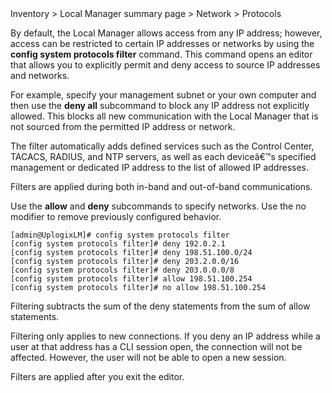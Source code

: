 <!-- 5.4 -->

<div class='ucc' />Inventory > Local Manager summary page > Network > Protocols</div>

By default, the Local Manager allows access from any IP address; however, access can be restricted to certain IP addresses or networks by using the **config system protocols filter** command. This command opens an editor that allows you to explicitly permit and deny access to source IP addresses and networks.

For example, specify your management subnet or your own computer and then use the **deny all** subcommand to block any IP address not explicitly allowed. This blocks all new communication with the Local Manager that is not sourced from the permitted IP address or network.

The filter automatically adds defined services such as the Control Center, TACACS, RADIUS, and NTP servers, as well as each deviceâ€™s specified management or dedicated IP address to the list of allowed IP addresses.

Filters are applied during both in-band and out-of-band communications.

Use the **allow** and **deny** subcommands to specify networks. Use the no modifier to remove previously configured behavior.

```
[admin@UplogixLM]# config system protocols filter
[config system protocols filter]# deny 192.0.2.1
[config system protocols filter]# deny 198.51.100.0/24
[config system protocols filter]# deny 203.2.0.0/16
[config system protocols filter]# deny 203.0.0.0/8
[config system protocols filter]# allow 198.51.100.254
[config system protocols filter]# no allow 198.51.100.254
```

Filtering subtracts the sum of the deny statements from the sum of allow statements.

Filtering only applies to new connections. If you deny an IP address while a user at that address has a CLI session open, the connection will not be affected. However, the user will not be able to open a new session.

Filters are applied after you exit the editor.
